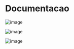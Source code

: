 # Documentacao

![image](https://user-images.githubusercontent.com/56514877/194601410-b0e5394a-5293-437d-9ba6-ad524ca6ead3.png)

![image](https://user-images.githubusercontent.com/56514877/194601536-97cc4a6d-67e8-4a46-8366-4ba0cb99dc7a.png)

![image](https://user-images.githubusercontent.com/56514877/194602348-fb568c21-5010-4084-8a72-9f9b4f9f34a3.png)
